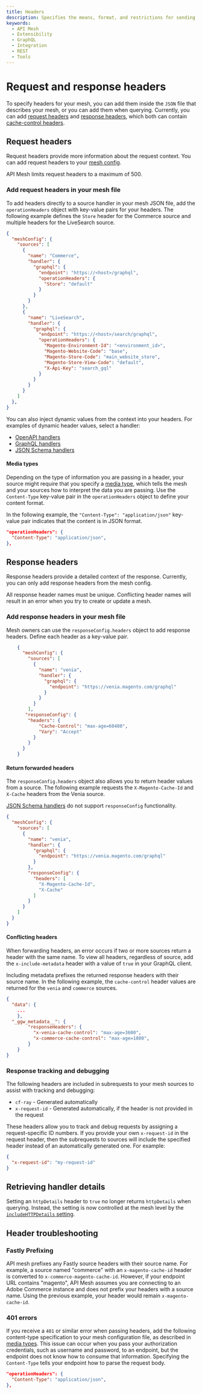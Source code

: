 ```yaml
---
title: Headers
description: Specifies the means, format, and restrictions for sending operation headers through the mesh in API Mesh for Adobe Developer App Builder.
keywords:
  - API Mesh
  - Extensibility
  - GraphQL
  - Integration
  - REST
  - Tools
---
```


# Request and response headers

To specify headers for your mesh, you can add them inside the `JSON` file that describes your mesh, or you can add them when querying. Currently, you can add [request headers](#request-headers) and [response headers](#response-headers), which both can contain [cache-control headers](./caching/cache-control-headers.md).

## Request headers

Request headers provide more information about the request context. You can add request headers to your [mesh config](#add-request-headers-in-your-mesh-file).

<InlineAlert variant="info" slots="text"/>

API Mesh limits request headers to a maximum of 500.

### Add request headers in your mesh file

To add headers directly to a source handler in your mesh JSON file, add the `operationHeaders` object with key-value pairs for your headers. The following example defines the `Store` header for the Commerce source and multiple headers for the LiveSearch source.

```json
{
  "meshConfig": {
    "sources": [
      {
        "name": "Commerce",
        "handler": {
          "graphql": {
            "endpoint": "https://<host>/graphql",
            "operationHeaders": {
              "Store": "default"
            }
          }
        }
      },
      {
        "name": "LiveSearch",
        "handler": {
          "graphql": {
            "endpoint": "https://<host>/search/graphql",
            "operationHeaders": {
              "Magento-Environment-Id": "<environment_id>",
              "Magento-Website-Code": "base",
              "Magento-Store-Code": "main_website_store",
              "Magento-Store-View-Code": "default",
              "X-Api-Key": "search_gql"
            }
          }
        }
      }
    ]
  },
}
```

You can also inject dynamic values from the context into your headers. For examples of dynamic header values, select a handler:

-  [OpenAPI handlers](../basic/handlers/openapi.md#headers-from-context)
-  [GraphQL handlers](../basic/handlers/graphql.md#headers-from-context)
-  [JSON Schema handlers](../basic/handlers/json-schema.md#headers-from-context)

#### Media types

Depending on the type of information you are passing in a header, your source might require that you specify a [media type](https://www.iana.org/assignments/media-types/media-types.xhtml), which tells the mesh and your sources how to interpret the data you are passing. Use the `Content-Type` key-value pair in the `operationHeaders` object to define your content format.

In the following example, the `"Content-Type": "application/json"` key-value pair indicates that the content is in JSON format.

```json
"operationHeaders": {
  "Content-Type": "application/json",
},
```

## Response headers

Response headers provide a detailed context of the response. Currently, you can only add response headers from the mesh config.

<InlineAlert variant="info" slots="text"/>

All response header names must be unique. Conflicting header names will result in an error when you try to create or update a mesh.

### Add response headers in your mesh file

Mesh owners can use the `responseConfig.headers` object to add response headers. Define each header as a key-value pair.

``` json
    { 
      "meshConfig": { 
        "sources": [
          {
            "name": "venia", 
            "handler": { 
              "graphql": { 
                "endpoint": "https://venia.magento.com/graphql"
              } 
            } 
          }
        ],
       "responseConfig": {
        "headers": {
            "Cache-Control": "max-age=60480",
            "Vary": "Accept"
          }
        }
      }
    }
```

#### Return forwarded headers

The `responseConfig.headers` object also allows you to return header values from a source. The following example requests the `X-Magento-Cache-Id` and `X-Cache` headers from the Venia source.

<InlineAlert variant="info" slots="text"/>

[JSON Schema handlers](../basic/handlers/json-schema.md) do not support `responseConfig` functionality.

```json
{
  "meshConfig": {
    "sources": [
      {
        "name": "venia",
        "handler": {
          "graphql": {
            "endpoint": "https://venia.magento.com/graphql"
          }
        },
        "responseConfig": {
          "headers": [
            "X-Magento-Cache-Id",
            "X-Cache"
          ]
        }
      }
    ]
  }
}
```

#### Conflicting headers

When forwarding headers, an error occurs if two or more sources return a header with the same name. To view all headers, regardless of source, add the `x-include-metadata` header with a value of `true` in your GraphQL client.

Including metadata prefixes the returned response headers with their source name. In the following example, the `cache-control` header values are returned for the `venia` and `commerce` sources.

``` json
{
  "data": {
    ...
    },
  "_ggw_metadata__": {
        "responseHeaders": {
          "x-venia-cache-control": "max-age=3600",
          "x-commerce-cache-control": "max-age=1800",
        }
    }
}
```

### Response tracking and debugging

The following headers are included in subrequests to your mesh sources to assist with tracking and debugging:

- `cf-ray` - Generated automatically
- `x-request-id` - Generated automatically, if the header is not provided in the request

These headers allow you to track and debug requests by assigning a request-specific ID numbers. If you provide your own `x-request-id` in the request header, then the subrequests to sources will include the specified header instead of an automatically generated one. For example:

```json
{
  "x-request-id": "my-request-id"
}
```

## Retrieving handler details

Setting an `httpDetails` header to `true` no longer returns `httpDetails` when querying. Instead, the setting is now controlled at the mesh level by the [`includeHTTPDetails` setting](../basic/work-with-mesh.md#include-httpdetails-in-query-responses).

## Header troubleshooting

### Fastly Prefixing

API mesh prefixes any Fastly source headers with their source name. For example, a source named "commerce" with an `x-magento-cache-id` header is converted to `x-commerce-magento-cache-id`. However, if your endpoint URL contains "magento", API Mesh assumes you are connecting to an Adobe Commerce instance and does not prefix your headers with a source name. Using the previous example, your header would remain `x-magento-cache-id`.

### 401 errors

If you receive a `401` or similar error when passing headers, add the following content-type specification to your mesh configuration file, as described in [media types](#media-types). This issue can occur when you pass your authorization credentials, such as username and password, to an endpoint, but the endpoint does not know how to consume that information. Specifying the `Content-Type` tells your endpoint how to parse the request body.

```json
"operationHeaders": {
  "Content-Type": "application/json",
},
```
